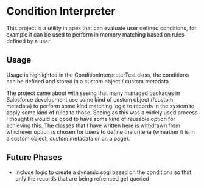 # Condition Interpreter

This project is a utility in apex that can evaluate user defined conditions, for example it can be used to perform in memory matching based on rules defined by a user.

## Usage

Usage is highlighted in the ConditionInterpreterTest class, the conditions can be defined and stored in a custom object / custom metadata.

The project came about with seeing that many managed packages in Salesforce development use some kind of custom object (/custom metadata) to perform some kind matching logic to records in the system to apply some kind of rules to those. Seeing as this was a widely used process I thought it would be good to have some kind of reusable option for achieving this. The classes that I have written here is withdrawn from whichever option is chosen for users to define the criteria (wheather it is in a custom object, custom metadata or on a page).

## Future Phases

* Include logic to create a dynamic soql based on the conditions so that only the records that are being refrenced get queried


